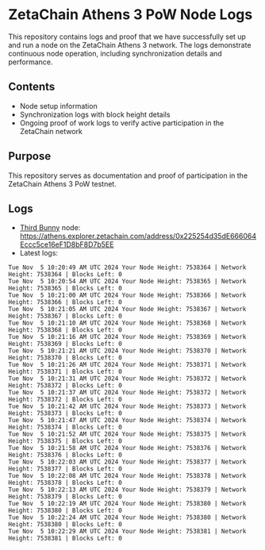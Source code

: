 # ZetaChain Athens 3 PoW Node Logs
This repository contains logs and proof that we have successfully set up and run a node on the ZetaChain Athens 3 network. The logs demonstrate continuous node operation, including synchronization details and performance.

## Contents
- Node setup information
- Synchronization logs with block height details
- Ongoing proof of work logs to verify active participation in the ZetaChain network

## Purpose
This repository serves as documentation and proof of participation in the ZetaChain Athens 3 PoW testnet.

## Logs

- [Third Bunny](https://thirdbunny.xyz/) node: https://athens.explorer.zetachain.com/address/0x225254d35dE666064Eccc5ce16eF1D8bF8D7b5EE
- Latest logs:
```
Tue Nov  5 10:20:49 AM UTC 2024 Your Node Height: 7538364 | Network Height: 7538364 | Blocks Left: 0
Tue Nov  5 10:20:54 AM UTC 2024 Your Node Height: 7538365 | Network Height: 7538365 | Blocks Left: 0
Tue Nov  5 10:21:00 AM UTC 2024 Your Node Height: 7538366 | Network Height: 7538366 | Blocks Left: 0
Tue Nov  5 10:21:05 AM UTC 2024 Your Node Height: 7538367 | Network Height: 7538367 | Blocks Left: 0
Tue Nov  5 10:21:10 AM UTC 2024 Your Node Height: 7538368 | Network Height: 7538368 | Blocks Left: 0
Tue Nov  5 10:21:16 AM UTC 2024 Your Node Height: 7538369 | Network Height: 7538369 | Blocks Left: 0
Tue Nov  5 10:21:21 AM UTC 2024 Your Node Height: 7538370 | Network Height: 7538370 | Blocks Left: 0
Tue Nov  5 10:21:26 AM UTC 2024 Your Node Height: 7538371 | Network Height: 7538371 | Blocks Left: 0
Tue Nov  5 10:21:31 AM UTC 2024 Your Node Height: 7538372 | Network Height: 7538372 | Blocks Left: 0
Tue Nov  5 10:21:37 AM UTC 2024 Your Node Height: 7538372 | Network Height: 7538372 | Blocks Left: 0
Tue Nov  5 10:21:42 AM UTC 2024 Your Node Height: 7538373 | Network Height: 7538373 | Blocks Left: 0
Tue Nov  5 10:21:47 AM UTC 2024 Your Node Height: 7538374 | Network Height: 7538374 | Blocks Left: 0
Tue Nov  5 10:21:52 AM UTC 2024 Your Node Height: 7538375 | Network Height: 7538375 | Blocks Left: 0
Tue Nov  5 10:21:58 AM UTC 2024 Your Node Height: 7538376 | Network Height: 7538376 | Blocks Left: 0
Tue Nov  5 10:22:03 AM UTC 2024 Your Node Height: 7538377 | Network Height: 7538377 | Blocks Left: 0
Tue Nov  5 10:22:08 AM UTC 2024 Your Node Height: 7538378 | Network Height: 7538378 | Blocks Left: 0
Tue Nov  5 10:22:13 AM UTC 2024 Your Node Height: 7538379 | Network Height: 7538379 | Blocks Left: 0
Tue Nov  5 10:22:19 AM UTC 2024 Your Node Height: 7538380 | Network Height: 7538380 | Blocks Left: 0
Tue Nov  5 10:22:24 AM UTC 2024 Your Node Height: 7538380 | Network Height: 7538380 | Blocks Left: 0
Tue Nov  5 10:22:29 AM UTC 2024 Your Node Height: 7538381 | Network Height: 7538381 | Blocks Left: 0
```
